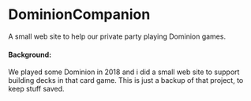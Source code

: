 # DominionCompanion
A small web site to help our private party playing Dominion games.

#### Background:
We played some Dominion in 2018 and i did a small web site to support building decks in that card game. This is just a backup of that project, to keep stuff saved.
